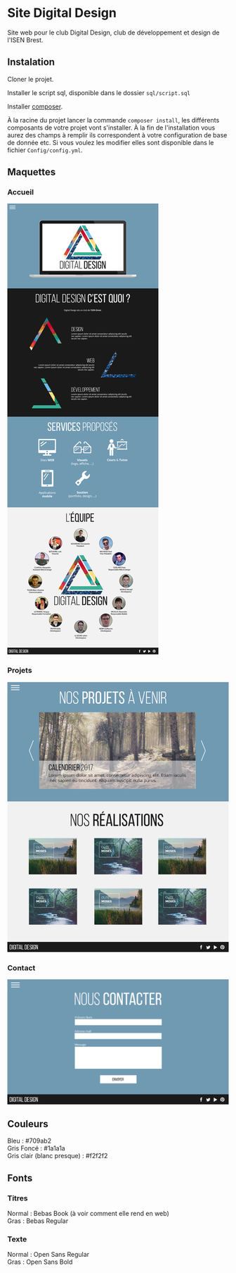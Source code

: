 # Site Digital Design
Site web pour le club Digital Design, club de développement et design de l'ISEN Brest.

## Instalation  
Cloner le projet.

Installer le script sql, disponible dans le dossier ```sql/script.sql```

Installer <a href="https://getcomposer.org/doc/00-intro.md" target="_blank">composer</a>.

À la racine du projet lancer la commande ```composer install```, les différents composants de votre projet vont s'installer. À la fin de l'installation vous aurez des champs à remplir ils correspondent à votre configuration de base de donnée etc. Si vous voulez les modifier elles sont disponible dans le fichier ```Config/config.yml```.

## Maquettes

### Accueil
![alt tag](https://github.com/Digital-Design/Site-DD/blob/master/maquettes/home.png)

### Projets
![alt tag](https://github.com/Digital-Design/Site-DD/blob/master/maquettes/projets.png)

### Contact
![alt tag](https://github.com/Digital-Design/Site-DD/blob/master/maquettes/contact.png)

## Couleurs
Bleu : #709ab2  
Gris Foncé : #1a1a1a  
Gris clair (blanc presque) : #f2f2f2  

## Fonts
### Titres
Normal : Bebas Book (à voir comment elle rend en web)  
Gras : Bebas Regular   

### Texte
Normal : Open Sans Regular  
Gras : Open Sans Bold  
